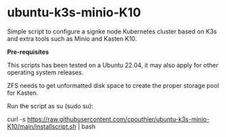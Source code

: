 # ubuntu-k3s-minio-K10
Simple script to configure a signke node Kubernetes cluster based on K3s and extra tools such as Minio and Kasten K10.

**Pre-requisites**

This scripts has been tested on a Ubuntu 22.04, it may also apply for other operating system releases.

ZFS needs to get unformatted disk space to create the proper storage pool for Kasten.

Run the script as su (sudo su):

curl -s https://raw.githubusercontent.com/cpouthier/ubuntu-k3s-minio-K10/main/installscript.sh | bash
